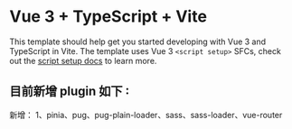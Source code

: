 # Vue 3 + TypeScript + Vite

This template should help get you started developing with Vue 3 and TypeScript in Vite. The template uses Vue 3 `<script setup>` SFCs, check out the [script setup docs](https://v3.vuejs.org/api/sfc-script-setup.html#sfc-script-setup) to learn more.

## 目前新增 plugin 如下 ∶

新增：
1、pinia、pug、pug-plain-loader、sass、sass-loader、vue-router
